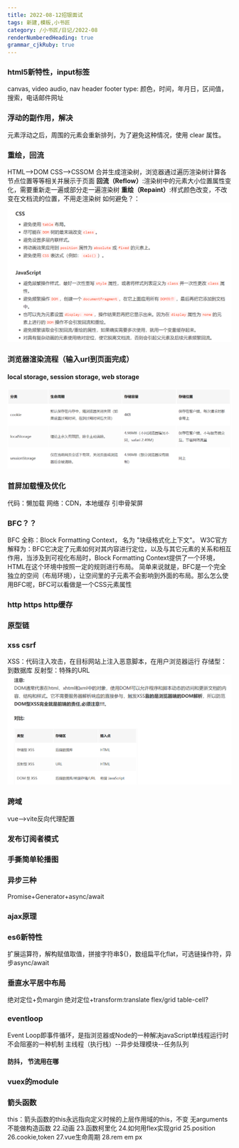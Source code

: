 ```yaml
---
title: 2022-08-12招银面试
tags: 新建,模板,小书匠
category: /小书匠/日记/2022-08
renderNumberedHeading: true
grammar_cjkRuby: true
---
```


### html5新特性，input标签

canvas, video audio, nav header footer
type: 颜色，时间，年月日，区间值，搜索，电话邮件网址

### 浮动的副作用，解决

元素浮动之后，周围的元素会重新排列，为了避免这种情况，使用 clear 属性。

### 重绘，回流

HTML-->DOM  CSS-->CSSOM 合并生成渲染树，浏览器通过遍历渲染树计算各节点位置等等相关并展示于页面
**回流（Reflow）**:渲染树中的元素大小位置属性变化，需要重新走一遍或部分走一遍渲染树
**重绘（Repaint）**:样式颜色改变，不改变在文档流的位置，不用走渲染树
如何避免？：
![enter description here](./images/1660284759261.png)

### 浏览器渲染流程（输入url到页面完成）

#### local storage, session storage, web storage

![enter description here](./images/1660286127836.png)

### 首屏加载慢及优化

代码：懒加载
网络：CDN，本地缓存
引申骨架屏

### BFC？？

BFC 全称：Block Formatting Context， 名为 "块级格式化上下文"。
W3C官方解释为：BFC它决定了元素如何对其内容进行定位，以及与其它元素的关系和相互作用，当涉及到可视化布局时，Block Formatting Context提供了一个环境，HTML在这个环境中按照一定的规则进行布局。
简单来说就是，BFC是一个完全独立的空间（布局环境），让空间里的子元素不会影响到外面的布局。那么怎么使用BFC呢，BFC可以看做是一个CSS元素属性

### http https http缓存

### 原型链

### xss csrf

XSS：代码注入攻击，在目标网站上注入恶意脚本，在用户浏览器运行
存储型：到数据库 反射型：特殊的URL 
![](./images/1660304977894.png)

### 跨域

vue-->vite反向代理配置

### 发布订阅者模式

### 手撕简单轮播图

### 异步三种

Promise+Generator+async/await

### ajax原理

### es6新特性

扩展运算符，解构赋值取值，拼接字符串${}，数组扁平化flat，可选链操作符，异步async/await

### 垂直水平居中布局

绝对定位+负margin
绝对定位+transform:translate
flex/grid
table-cell?

### eventloop

Event Loop即事件循环，是指浏览器或Node的一种解决javaScript单线程运行时不会阻塞的一种机制
主线程（执行栈）--异步处理模块--任务队列

#### 防抖， 节流用在哪

### vuex的module

### 箭头函数

this：箭头函数的this永远指向定义时候的上层作用域的this，不变
无arguments 不能做构造函数
22.动画
23.函数柯里化
24.如何用flex实现grid
25.position
26.cookie,token
27.vue生命周期
28.rem em px
